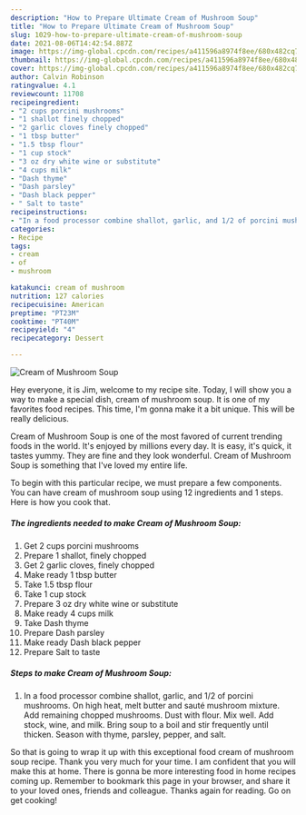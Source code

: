 ```yaml
---
description: "How to Prepare Ultimate Cream of Mushroom Soup"
title: "How to Prepare Ultimate Cream of Mushroom Soup"
slug: 1029-how-to-prepare-ultimate-cream-of-mushroom-soup
date: 2021-08-06T14:42:54.887Z
image: https://img-global.cpcdn.com/recipes/a411596a8974f8ee/680x482cq70/cream-of-mushroom-soup-recipe-main-photo.jpg
thumbnail: https://img-global.cpcdn.com/recipes/a411596a8974f8ee/680x482cq70/cream-of-mushroom-soup-recipe-main-photo.jpg
cover: https://img-global.cpcdn.com/recipes/a411596a8974f8ee/680x482cq70/cream-of-mushroom-soup-recipe-main-photo.jpg
author: Calvin Robinson
ratingvalue: 4.1
reviewcount: 11708
recipeingredient:
- "2 cups porcini mushrooms"
- "1 shallot finely chopped"
- "2 garlic cloves finely chopped"
- "1 tbsp butter"
- "1.5 tbsp flour"
- "1 cup stock"
- "3 oz dry white wine or substitute"
- "4 cups milk"
- "Dash thyme"
- "Dash parsley"
- "Dash black pepper"
- " Salt to taste"
recipeinstructions:
- "In a food processor combine shallot, garlic, and 1/2 of porcini mushrooms. On high heat, melt butter and sauté mushroom mixture. Add remaining chopped mushrooms. Dust with flour. Mix well. Add stock, wine, and milk. Bring soup to a boil and stir frequently until thicken. Season with thyme, parsley, pepper, and salt."
categories:
- Recipe
tags:
- cream
- of
- mushroom

katakunci: cream of mushroom 
nutrition: 127 calories
recipecuisine: American
preptime: "PT23M"
cooktime: "PT40M"
recipeyield: "4"
recipecategory: Dessert

---
```



![Cream of Mushroom Soup](https://img-global.cpcdn.com/recipes/a411596a8974f8ee/680x482cq70/cream-of-mushroom-soup-recipe-main-photo.jpg)

Hey everyone, it is Jim, welcome to my recipe site. Today, I will show you a way to make a special dish, cream of mushroom soup. It is one of my favorites food recipes. This time, I'm gonna make it a bit unique. This will be really delicious.

Cream of Mushroom Soup is one of the most favored of current trending foods in the world. It's enjoyed by millions every day. It is easy, it's quick, it tastes yummy. They are fine and they look wonderful. Cream of Mushroom Soup is something that I've loved my entire life.




To begin with this particular recipe, we must prepare a few components. You can have cream of mushroom soup using 12 ingredients and 1 steps. Here is how you cook that.

<!--inarticleads1-->

##### The ingredients needed to make Cream of Mushroom Soup:

1. Get 2 cups porcini mushrooms
1. Prepare 1 shallot, finely chopped
1. Get 2 garlic cloves, finely chopped
1. Make ready 1 tbsp butter
1. Take 1.5 tbsp flour
1. Take 1 cup stock
1. Prepare 3 oz dry white wine or substitute
1. Make ready 4 cups milk
1. Take Dash thyme
1. Prepare Dash parsley
1. Make ready Dash black pepper
1. Prepare  Salt to taste




<!--inarticleads2-->

##### Steps to make Cream of Mushroom Soup:

1. In a food processor combine shallot, garlic, and 1/2 of porcini mushrooms. On high heat, melt butter and sauté mushroom mixture. Add remaining chopped mushrooms. Dust with flour. Mix well. Add stock, wine, and milk. Bring soup to a boil and stir frequently until thicken. Season with thyme, parsley, pepper, and salt.




So that is going to wrap it up with this exceptional food cream of mushroom soup recipe. Thank you very much for your time. I am confident that you will make this at home. There is gonna be more interesting food in home recipes coming up. Remember to bookmark this page in your browser, and share it to your loved ones, friends and colleague. Thanks again for reading. Go on get cooking!
